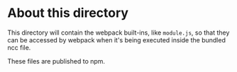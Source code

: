 # About this directory

This directory will contain the webpack built-ins, like
`module.js`, so that they can be accessed by webpack when
it's being executed inside the bundled ncc file.

These files are published to npm.
